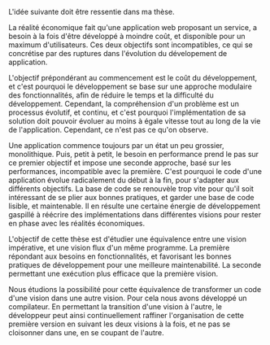 L'idée suivante doit être ressentie dans ma thèse.

La réalité économique fait qu'une application web proposant un service, a besoin à la fois d'être développé à moindre coût, et disponible pour un maximum d'utilisateurs.
Ces deux objectifs sont incompatibles, ce qui se concrétise par des ruptures dans l'évolution du dévelopement de application.

L'objectif prépondérant au commencement est le coût du développement, et c'est pourquoi le développement se base sur une approche modulaire des fonctionnalités, afin de réduire le temps et la difficulté du développement.
Cependant, la compréhension d'un problème est un processus évolutif, et continu, et c'est pourquoi l'implémentation de sa solution doit pouvoir évoluer au moins à égale vitesse tout au long de la vie de l'application.
Cependant, ce n'est pas ce qu'on observe.

Une application commence toujours par un état un peu grossier, monolithique.
Puis, petit à petit, le besoin en performance prend le pas sur ce premier objectif et impose une seconde approche, basé sur les performances, incompatible avec la première.
C'est pourquoi le code d'une application évolue radicalement du début à la fin, pour s'adapter aux différents objectifs.
La base de code se renouvèle trop vite pour qu'il soit intéressant de se plier aux bonnes pratiques, et garder une base de code lisible, et maintenable.
Il en résulte une certaine énergie de développement gaspillé à réécrire des implémentations dans différentes visions pour rester en phase avec les réalités économiques.

L'objectif de cette thèse est d'étudier une équivalence entre une vision impérative, et une vision flux d'un même programme.
La première répondant aux besoins en fonctionnalités, et favorisant les bonnes pratiques de développement pour une meilleure maintenabilité.
La seconde permettant une exécution plus efficace que la première vision.

Nous étudions la possibilité pour cette équivalence de transformer un code d'une vision dans une autre vision.
Pour cela nous avons développé un compilateur.
En permettant la transition d'une vision à l'autre, le développeur peut ainsi continuellement raffiner l'organisation de cette première version en suivant les deux visions à la fois, et ne pas se cloisonner dans une, en se coupant de l'autre.